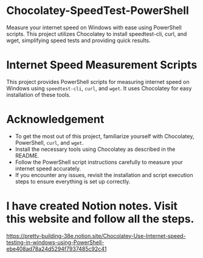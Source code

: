 # Chocolatey-SpeedTest-PowerShell
Measure your internet speed on Windows with ease using PowerShell scripts. This project utilizes Chocolatey to install speedtest-cli, curl, and wget, simplifying speed tests and providing quick results.
# Internet Speed Measurement Scripts

This project provides PowerShell scripts for measuring internet speed on Windows using `speedtest-cli`, `curl`, and `wget`. It uses Chocolatey for easy installation of these tools.
# Acknowledgement

- To get the most out of this project, familiarize yourself with Chocolatey, PowerShell, `curl`, and `wget`.
- Install the necessary tools using Chocolatey as described in the README.
- Follow the PowerShell script instructions carefully to measure your internet speed accurately.
- If you encounter any issues, revisit the installation and script execution steps to ensure everything is set up correctly.
 
# I have created Notion notes. Visit this website and follow all the steps.
 https://pretty-building-38e.notion.site/Chocolatey-Use-Internet-speed-testing-in-windows-using-PowerShell-ebe408ad78a24d5294f7937485c92c41


